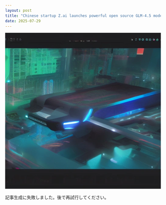 ```yaml
---
layout: post
title: "Chinese startup Z.ai launches powerful open source GLM-4.5 model family with PowerPoint creation"
date: 2025-07-29
---
```


![記事画像](assets/images/20250729_ai.png)

記事生成に失敗しました。後で再試行してください。
